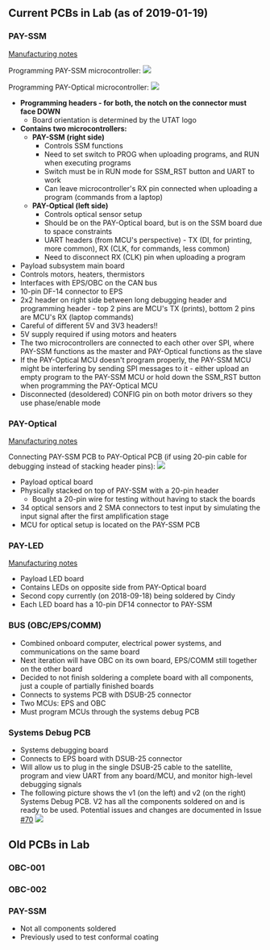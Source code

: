 ## Current PCBs in Lab (as of 2019-01-19)

### PAY-SSM

[Manufacturing notes](https://github.com/HeronMkII/pcbs/issues/14)

Programming PAY-SSM microcontroller:
![](readme-images/pay-ssm-pgm.jpg)

Programming PAY-Optical microcontroller:
![](readme-images/pay-opt-pgm.jpg)

- **Programming headers - for both, the notch on the connector must face DOWN**
    - Board orientation is determined by the UTAT logo
- **Contains two microcontrollers:**
    - **PAY-SSM (right side)**
        - Controls SSM functions
        - Need to set switch to PROG when uploading programs, and RUN when executing programs
        - Switch must be in RUN mode for SSM_RST button and UART to work
        - Can leave microcontroller's RX pin connected when uploading a program (commands from a laptop)
    - **PAY-Optical (left side)**
        - Controls optical sensor setup
        - Should be on the PAY-Optical board, but is on the SSM board due to space constraints
        - UART headers (from MCU's perspective) - TX (DI, for printing, more common), RX (CLK, for commands, less common)
        - Need to disconnect RX (CLK) pin when uploading a program
- Payload subsystem main board
- Controls motors, heaters, thermistors
- Interfaces with EPS/OBC on the CAN bus
- 10-pin DF-14 connector to EPS
- 2x2 header on right side between long debugging header and programming header - top 2 pins are MCU's TX (prints), bottom 2 pins are MCU's RX (laptop commands)
- Careful of different 5V and 3V3 headers!!
- 5V supply required if using motors and heaters
- The two microcontrollers are connected to each other over SPI, where PAY-SSM functions as the master and PAY-Optical functions as the slave
- If the PAY-Optical MCU doesn't program properly, the PAY-SSM MCU might be interfering by sending SPI messages to it - either upload an empty program to the PAY-SSM MCU or hold down the SSM_RST button when programming the PAY-Optical MCU
- Disconnected (desoldered) CONFIG pin on both motor drivers so they use phase/enable mode


### PAY-Optical

[Manufacturing notes](https://github.com/HeronMkII/pcbs/issues/15)

Connecting PAY-SSM PCB to PAY-Optical PCB (if using 20-pin cable for debugging instead of stacking header pins):
![](readme-images/pay-ssm-opt-cable.jpg)

- Payload optical board
- Physically stacked on top of PAY-SSM with a 20-pin header
    - Bought a 20-pin wire for testing without having to stack the boards
- 34 optical sensors and 2 SMA connectors to test input by simulating the input signal after the first amplification stage
- MCU for optical setup is located on the PAY-SSM PCB


### PAY-LED

[Manufacturing notes](https://github.com/HeronMkII/pcbs/issues/20)

- Payload LED board
- Contains LEDs on opposite side from PAY-Optical board
- Second copy currently (on 2018-09-18) being soldered by Cindy
- Each LED board has a 10-pin DF14 connector to PAY-SSM


### BUS (OBC/EPS/COMM)

- Combined onboard computer, electrical power systems, and communications on the same board
- Next iteration will have OBC on its own board, EPS/COMM still together on the other board
- Decided to not finish soldering a complete board with all components, just a couple of partially finished boards
- Connects to systems PCB with DSUB-25 connector
- Two MCUs: EPS and OBC
- Must program MCUs through the systems debug PCB


### Systems Debug PCB

- Systems debugging board
- Connects to EPS board with DSUB-25 connector
- Will allow us to plug in the single DSUB-25 cable to the satellite, program and view UART from any board/MCU, and monitor high-level debugging signals
- The following picture shows the v1 (on the left) and v2 (on the right) Systems Debug PCB. V2 has all the components soldered on and is ready to be used. Potential issues and changes are documented in Issue [#70](https://github.com/HeronMkII/pcbs/issues/70)
![](readme-images/sys-debug-pcb.jpg)



## Old PCBs in Lab

### OBC-001

### OBC-002

### PAY-SSM
- Not all components soldered
- Previously used to test conformal coating
